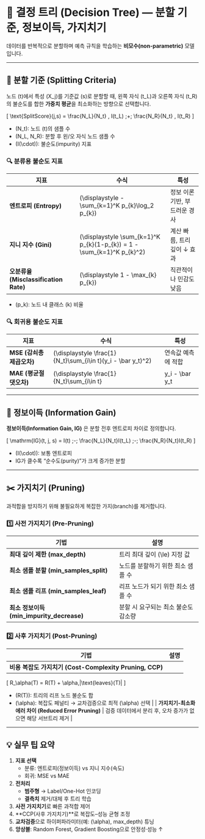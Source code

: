 # 🌳 결정 트리 (Decision Tree) — 분할 기준, 정보이득, 가지치기

데이터를 반복적으로 분할하며 예측 규칙을 학습하는 **비모수(non-parametric)** 모델입니다.

---

## 🎯 분할 기준 (Splitting Criteria)

노드 \(t\)에서 특성 \(X_j\)를 기준값 \(s\)로 분할할 때, 왼쪽 자식 \(t_L\)과 오른쪽 자식 \(t_R\)의 불순도를 합한 **가중치 평균**을 최소화하는 방향으로 선택합니다.

\[
\text{SplitScore}(j,s)
= \frac{N_L}{N_t} \, I(t_L) \;+\; \frac{N_R}{N_t} \, I(t_R)
\]
- \(N_t\): 노드 \(t\)의 샘플 수  
- \(N_L, N_R\): 분할 후 왼/오 자식 노드 샘플 수  
- \(I(\cdot)\): 불순도(impurity) 지표  

### 🔍 분류용 불순도 지표

| 지표                      | 수식                                                                  | 특성                         |
|---------------------------|-----------------------------------------------------------------------|------------------------------|
| **엔트로피 (Entropy)**   | \(\displaystyle -\sum_{k=1}^K p_{k}\log_2 p_{k}\)                       | 정보 이론 기반, 부드러운 경사 |
| **지니 지수 (Gini)**      | \(\displaystyle \sum_{k=1}^K p_{k}(1-p_{k}) = 1 - \sum_{k=1}^K p_{k}^2\) | 계산 빠름, 트리 깊이 ↓ 효과  |
| **오분류율 (Misclassification Rate)** | \(\displaystyle 1 - \max_{k} p_{k}\)                                       | 직관적이나 민감도 낮음       |

- \(p_k\): 노드 내 클래스 \(k\) 비율  

### 🔍 회귀용 불순도 지표

| 지표                 | 수식                                               | 특성                         |
|----------------------|----------------------------------------------------|------------------------------|
| **MSE (감쇠총제곱오차)**   | \(\displaystyle \frac{1}{N_t}\sum_{i\in t}(y_i - \bar y_t)^2\) | 연속값 예측에 적합            |
| **MAE (평균절댓오차)**      | \(\displaystyle \frac{1}{N_t}\sum_{i\in t}|y_i - \bar y_t|\)   | 이상치에 강건               |

---

## 🔗 정보이득 (Information Gain)

**정보이득(Information Gain, IG)** 은 분할 전후 엔트로피 차이로 정의합니다.

\[
\mathrm{IG}(t, j, s)
= I(t) \;-\; \frac{N_L}{N_t}I(t_L) \;-\; \frac{N_R}{N_t}I(t_R)
\]
- \(I(\cdot)\): 보통 엔트로피  
- IG가 클수록 “순수도(purity)”가 크게 증가한 분할

---

## ✂️ 가지치기 (Pruning)

과적합을 방지하기 위해 불필요하게 복잡한 가지(branch)를 제거합니다.

### 1️⃣ 사전 가지치기 (Pre-Pruning)

| 기법                            | 설명                                                          |
|---------------------------------|---------------------------------------------------------------|
| **최대 깊이 제한 (max_depth)**  | 트리 최대 깊이 \(\le\) 지정 값                                |
| **최소 샘플 분할 (min_samples_split)** | 노드를 분할하기 위한 최소 샘플 수                              |
| **최소 샘플 리프 (min_samples_leaf)**  | 리프 노드가 되기 위한 최소 샘플 수                            |
| **최소 정보이득 (min_impurity_decrease)** | 분할 시 요구되는 최소 불순도 감소량                            |

### 2️⃣ 사후 가지치기 (Post-Pruning)

| 기법                                | 설명                                                                 |
|-------------------------------------|----------------------------------------------------------------------|
| **비용 복잡도 가지치기 (Cost-Complexity Pruning, CCP)** |  
\[
R_\alpha(T) = R(T) + \alpha\,|\text{leaves}(T)|
\]
  - \(R(T)\): 트리의 리프 노드 불순도 합  
  - \(\alpha\): 복잡도 페널티 → 교차검증으로 최적 \(\alpha\) 선택 |
| **가지치기-최소화 에러 차이 (Reduced Error Pruning)** | 검증 데이터에서 분리 후, 오차 증가가 없으면 해당 서브트리 제거     |

---

## 💡 실무 팁 요약

1. **지표 선택**  
   - 분류: 엔트로피(정보이득) vs 지니 지수(속도)  
   - 회귀: MSE vs MAE  
2. **전처리**  
   - **범주형** → Label/One-Hot 인코딩  
   - **결측치** 제거/대체 후 트리 학습  
3. **사전 가지치기**로 빠른 과적합 제어  
4. **CCP(사후 가지치기)**로 복잡도–성능 균형 조정  
5. **교차검증**으로 하이퍼파라미터(예: \(\alpha\), max_depth) 튜닝  
6. **앙상블**: Random Forest, Gradient Boosting으로 안정성·성능 ↑  

